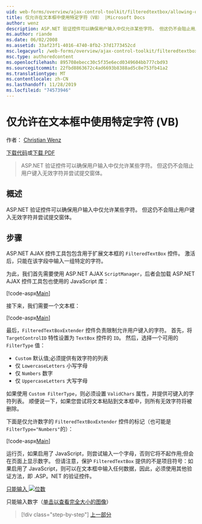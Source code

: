 ```yaml
---
uid: web-forms/overview/ajax-control-toolkit/filteredtextbox/allowing-only-certain-characters-in-a-text-box-vb
title: 仅允许在文本框中使用特定字符（VB） |Microsoft Docs
author: wenz
description: ASP.NET 验证控件可以确保用户输入中仅允许某些字符。 但这仍不会阻止用户键入无效 。
ms.author: riande
ms.date: 06/02/2008
ms.assetid: 33af23f1-4016-4740-8fb2-37d1773452cd
msc.legacyurl: /web-forms/overview/ajax-control-toolkit/filteredtextbox/allowing-only-certain-characters-in-a-text-box-vb
msc.type: authoredcontent
ms.openlocfilehash: 895708ebecc30c5f35e6ecd0349604bb777cbd93
ms.sourcegitcommit: 22fbd8863672c4ad6693b8388ad5c8e753fb41a2
ms.translationtype: MT
ms.contentlocale: zh-CN
ms.lasthandoff: 11/28/2019
ms.locfileid: "74573946"
---
```

# <a name="allowing-only-certain-characters-in-a-text-box-vb"></a>仅允许在文本框中使用特定字符 (VB)

作者： [Christian Wenz](https://github.com/wenz)

[下载代码](https://download.microsoft.com/download/4/c/2/4c2def7a-0d23-4055-91f9-1f18504167d7/FilteredTextBox0.vb.zip)或[下载 PDF](https://download.microsoft.com/download/b/6/a/b6ae89ee-df69-4c87-9bfb-ad1eb2b23373/filteredtextbox0VB.pdf)

> ASP.NET 验证控件可以确保用户输入中仅允许某些字符。 但这仍不会阻止用户键入无效字符并尝试提交窗体。

## <a name="overview"></a>概述

ASP.NET 验证控件可以确保用户输入中仅允许某些字符。 但这仍不会阻止用户键入无效字符并尝试提交窗体。

## <a name="steps"></a>步骤

ASP.NET AJAX 控件工具包包含用于扩展文本框的 `FilteredTextBox` 控件。 激活后，只能在该字段中输入一组特定的字符。

为此，我们首先需要使用 ASP.NET AJAX `ScriptManager`，后者会加载 ASP.NET AJAX 控件工具包也使用的 JavaScript 库：

[!code-aspx[Main](allowing-only-certain-characters-in-a-text-box-vb/samples/sample1.aspx)]

接下来，我们需要一个文本框：

[!code-aspx[Main](allowing-only-certain-characters-in-a-text-box-vb/samples/sample2.aspx)]

最后，`FilteredTextBoxExtender` 控件负责限制允许用户键入的字符。 首先，将 `TargetControlID` 特性设置为 `TextBox` 控件的 `ID`。 然后，选择一个可用的 `FilterType` 值：

- `Custom` 默认值;必须提供有效字符的列表
- 仅 `LowercaseLetters` 小写字母
- 仅 `Numbers` 数字
- 仅 `UppercaseLetters` 大写字母

如果使用 `Custom FilterType`，则必须设置 `ValidChars` 属性，并提供可键入的字符列表。 顺便说一下，如果您尝试将文本粘贴到文本框中，则所有无效字符将被删除。

下面是仅允许数字的 `FilteredTextBoxExtender` 控件的标记（也可能是 `FilterType="Numbers"`的）：

[!code-aspx[Main](allowing-only-certain-characters-in-a-text-box-vb/samples/sample3.aspx)]

运行页，如果启用了 JavaScript，则尝试输入一个字母，否则它将不起作用;但会在页面上显示数字。 但请注意，保护 `FilteredTextBox` 提供的不是项目符号：如果启用了 JavaScript，则可以在文本框中输入任何数据，因此，必须使用其他验证方法，即 .ASP。NET 的验证控件。

[只能输入 ![位数](allowing-only-certain-characters-in-a-text-box-vb/_static/image2.png)](allowing-only-certain-characters-in-a-text-box-vb/_static/image1.png)

只能输入数字（[单击以查看完全大小的图像](allowing-only-certain-characters-in-a-text-box-vb/_static/image3.png)）

> [!div class="step-by-step"]
> [上一部分](allowing-only-certain-characters-in-a-text-box-cs.md)
